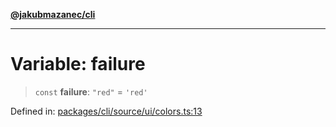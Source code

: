 [**@jakubmazanec/cli**](../../../../README.md)

---

# Variable: failure

> `const` **failure**: `"red"` = `'red'`

Defined in:
[packages/cli/source/ui/colors.ts:13](https://github.com/jakubmazanec/tools/blob/c36a857a499e2c0c4f38fc4405cb987b357adf10/packages/cli/source/ui/colors.ts#L13)
